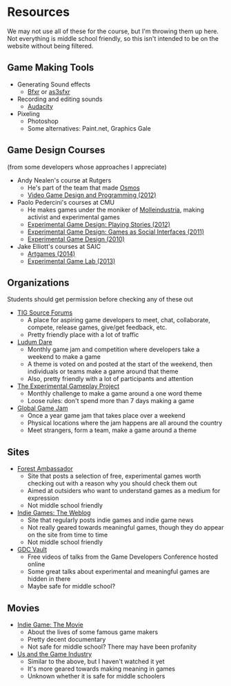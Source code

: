 # Resources #

We may not use all of these for the course, but I'm throwing them up here.  Not everything is middle school friendly, so this isn't intended to be on the website without being filtered.

## Game Making Tools  ##
- Generating Sound effects
	- [Bfxr](http://www.bfxr.net/) or [as3sfxr](http://www.superflashbros.net/as3sfxr/)
- Recording and editing sounds
	- [Audacity](http://audacity.sourceforge.net/)
- Pixeling
	- Photoshop
	- Some alternatives: Paint.net, Graphics Gale

## Game Design Courses  ##
(from some developers whose approaches I appreciate)

- Andy Nealen's course at Rutgers 
	- He's part of the team that made [Osmos](http://www.osmos-game.com/)
	- [Video Game Design and Programming (2012)](https://sakai.rutgers.edu/wiki/cs673-spring2012/home.html)
- Paolo Pedercini's courses at CMU
	- He makes games under the moniker of [Molleindustria](http://www.molleindustria.org/), making activist and experimental games
	- [Experimental Game Design: Playing Stories (2012)](http://mycours.es/gamedesign2012/)
	- [Experimental Game Design: Games as Social Interfaces (2011)](http://gamedesign.molleindustria.org/)
	- [Experimental Game Design (2010)](http://gamedesign.molleindustria.org/2010/)
- Jake Elliott's courses at SAIC
	- [Artgames (2014)](http://dai5ychain.net/teaching/saic/artgames_2014.html)
	- [Experimental Game Lab (2013)](http://dai5ychain.net/teaching/saic/experimentalgamelab.html)

## Organizations ##

Students should get permission before checking any of these out

- [TIG Source Forums](http://forums.tigsource.com/)
	- A place for aspiring game developers to meet, chat, collaborate, compete, release games, give/get feedback, etc.
	- Pretty friendly place with a lot of traffic
- [Ludum Dare](http://www.ludumdare.com/compo/)
	- Monthly game jam and competition where developers take a weekend to make a game
	- A theme is voted on and posted at the start of the weekend, then individuals or teams make a game around that theme
	- Also, pretty friendly with a lot of participants and attention
- [The Experimental Gameplay Project](http://experimentalgameplay.com/)
	- Monthly challenge to make a game around a one word theme
	- Loose rules: don't spend more than 7 days making a game
- [Global Game Jam](http://globalgamejam.org/)
	- Once a year game jam that takes place over a weekend
	- Physical locations where the jam happens are all around the country
	- Meet strangers, form a team, make a game around a theme

## Sites ##

- [Forest Ambassador](http://forestambassador.com/) 
	- Site that posts a selection of free, experimental games worth checking out with a reason why you should check them out
	- Aimed at outsiders who want to understand games as a medium for expression
	- Not middle school friendly
- [Indie Games: The Weblog](http://indiegames.com/index.html) 
	- Site that regularly posts indie games and indie game news
	- Not really geared towards meaningful games, though they do appear on the site from time to time
	- Not middle school friendly
- [GDC Vault](http://www.gdcvault.com/)
	- Free videos of talks from the Game Developers Conference hosted online
	- Some great talks about experimental and meaningful games are hidden in there
	- Maybe safe for middle school?

## Movies ##

- [Indie Game: The Movie](http://buy.indiegamethemovie.com/)
	- About the lives of some famous game makers
	- Pretty decent documentary
	- Not safe for middle school? There may have been profanity
- [Us and the Game Industry](http://usandthegameindustry.com/)
	- Similar to the above, but I haven't watched it yet
	- It's more geared towards making meaning in games
	- Unknown whether it is safe for middle schoolers